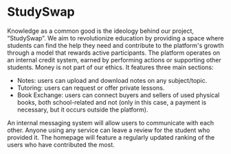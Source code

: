 # StudySwap
Knowledge as a common good is the ideology behind our project, “StudySwap”. We aim to revolutionize education by providing a space where students can find the help they need and contribute to the platform's growth through a model that rewards active participants. The platform operates on an internal credit system, earned by performing actions or supporting other students. Money is not part of our ethics. It features three main sections:
- Notes: users can upload and download notes on any subject/topic.
- Tutoring: users can request or offer private lessons.
- Book Exchange: users can connect buyers and sellers of used physical books, both school-related and not (only in this case, a payment is necessary, but it occurs outside the platform).

An internal messaging system will allow users to communicate with each other.
Anyone using any service can leave a review for the student who provided it. The homepage will feature a regularly updated ranking of the users who have contributed the most.
